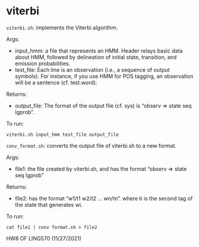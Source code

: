 # viterbi
```viterbi.sh```: implements the Viterbi algorithm. 

Args: 
* input_hmm: a file that represents an HMM. Header relays basic data about HMM, followed by delineation of initial state, transition, and emission probabilities.
* test_file:  Each line is an observation (i.e., a sequence of output symbols). For instance, if you use HMM for POS tagging, an observation will be a sentence (cf. test.word):

Returns: 
* output_file: The format of the output file (cf. sys) is “observ => state seq lgprob”. 

To run: 
```
viterbi.sh input_hmm test_file output_file
```

```conv_format.sh```: converts the output file of viterbi.sh to a new format. 

Args: 
* file1: the file created by viterbi.sh, and has the format “observ => state seq lgprob”

Returns: 
* file2: has the format “w1/t1 w2/t2 ... wn/tn”. where ti is the second tag of the state that generates wi.

To run: 
```
cat file1 | conv format.sh > file2
```

HW8 OF LING570 (11/27/2021)